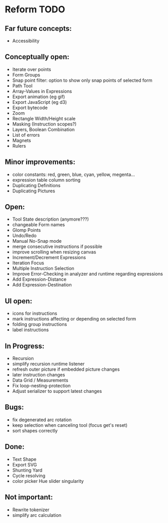 Reform TODO
===========

Far future concepts:
--------------------
- Accessibility

Conceptually open:
------------------
- Iterate over points
- Form Groups
- Snap point filter: option to show only snap points of selected form
- Path Tool
- Array-Values in Expressions
- Export animation (eg gif)
- Export JavaScript (eg d3)
- Export bytecode
- Zoom
- Rectangle Width/Height scale
- Masking (Instruction scopes?)
- Layers, Boolean Combination
- List of errors
- Magnets
- Rulers

Minor improvements:
-------------------
- color constants: red, green, blue, cyan, yellow, megenta...
- expression table column sorting
- Duplicating Definitions
- Duplicating Pictures

Open:
-----
- Tool State description (anymore???)
- changeable Form names
- Glomp Points
- Undo/Redo
- Manual No-Snap mode
- merge consecutive instructions if possible
- improve scrolling when resizing canvas
- Increment/Decrement Expressions
- Iteration Focus
- Multiple Instruction Selection
- Improve Error-Checking in analyzer and runtime regarding expressions
- Add Expression-Distance
- Add Expression-Destination

UI open:
--------
- icons for instructions
- mark instructions affecting or depending on selected form
- folding group instructions
- label instructions

In Progress:
------------
- Recursion
 - simplify recursion runtime listener
 - refresh outer picture if embedded picture changes
- later instruction changes
- Data Grid / Measurements
- Fix loop-nesting-protection
- Adjust serializer to support latest changes

Bugs:
-----
- fix degenerated arc rotation
- keep selection when canceling tool (focus get's reset)
- sort shapes correctly

Done:
-----
- Text Shape
- Export SVG
- Shunting Yard
- Cycle resolving
- color picker Hue slider singularity


Not important:
--------------
- Rewrite tokenizer
- simplify arc calculation
